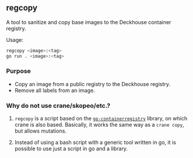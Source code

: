## regcopy

A tool to sanitize and copy base images to the Deckhouse container registry.

Usage: 
```sh
regcopy <image>:<tag>
go run . <image>:<tag>
```

### Purpose

* Copy an image from a public registry to the Deckhouse registry.
* Remove all labels from an image.

### Why do not use crane/skopeo/etc.?

1. `regcopy` is a script based on the [`go-containerregistry`](https://github.com/google/go-containerregistry) library, 
on which crane is also based. Basically, it works the same way as a `crane copy`, but allows mutations.

2. Instead of using a bash script with a generic tool written in go, it is possible to use just a script in go and a library.
